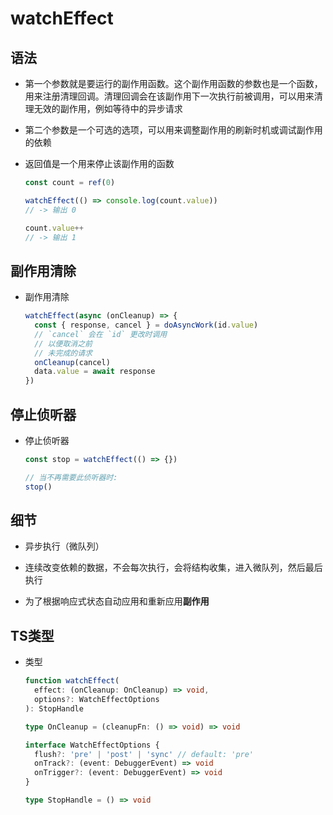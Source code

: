 # watchEffect

## 语法

- 第一个参数就是要运行的副作用函数。这个副作用函数的参数也是一个函数，用来注册清理回调。清理回调会在该副作用下一次执行前被调用，可以用来清理无效的副作用，例如等待中的异步请求

- 第二个参数是一个可选的选项，可以用来调整副作用的刷新时机或调试副作用的依赖

- 返回值是一个用来停止该副作用的函数

    ```js
    const count = ref(0)

    watchEffect(() => console.log(count.value))
    // -> 输出 0

    count.value++
    // -> 输出 1
    ```

## 副作用清除

- 副作用清除

    ```js
    watchEffect(async (onCleanup) => {
      const { response, cancel } = doAsyncWork(id.value)
      // `cancel` 会在 `id` 更改时调用
      // 以便取消之前
      // 未完成的请求
      onCleanup(cancel)
      data.value = await response
    })
    ```

## 停止侦听器

- 停止侦听器

    ```js
    const stop = watchEffect(() => {})

    // 当不再需要此侦听器时:
    stop()
    ```

## 细节

- 异步执行（微队列）

- 连续改变依赖的数据，不会每次执行，会将结构收集，进入微队列，然后最后执行

- 为了根据响应式状态自动应用和重新应用**副作用**

## TS类型

- 类型

    ```ts
    function watchEffect(
      effect: (onCleanup: OnCleanup) => void,
      options?: WatchEffectOptions
    ): StopHandle

    type OnCleanup = (cleanupFn: () => void) => void

    interface WatchEffectOptions {
      flush?: 'pre' | 'post' | 'sync' // default: 'pre'
      onTrack?: (event: DebuggerEvent) => void
      onTrigger?: (event: DebuggerEvent) => void
    }

    type StopHandle = () => void
    ```
